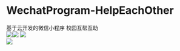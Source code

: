 # WechatProgram-HelpEachOther
基于云开发的微信小程序 校园互帮互助  
![](https://cdn.jsdelivr.net/gh/linhgf/PicGo/img/WeChatProgram20210331091209.gif)![](https://cdn.jsdelivr.net/gh/linhgf/PicGo/img/20210331131456.gif)
![](https://cdn.jsdelivr.net/gh/linhgf/PicGo/img/20210331091456.gif)  
![](https://cdn.jsdelivr.net/gh/linhgf/PicGo/img/20210331092556.gif)
